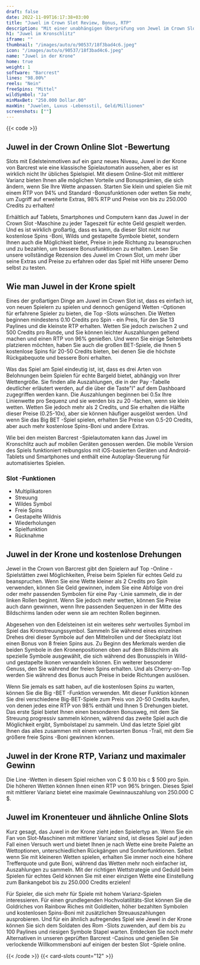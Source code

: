 ```yaml
---
draft: false
date: 2022-11-09T16:17:38+03:00
title: "Juwel im Crown Slot Review, Bonus, RTP"
description: "Mit einer unabhängigen Überprüfung von Jewel im Crown Slot von Barcrest können Sie kostenlos oder echtes Geld spielen und hier einen Bonus erhalten!"
h1: "Juwel im Kronschlitz"
iframe: ""
thumbnail: "/images/auto/o/90537/18f3bad4c6.jpeg"
icon: "/images/auto/o/90537/18f3bad4c6.jpeg"
name: "Juwel in der Krone"
home: true
weight: 1
software: "Barcrest"
lines: "98.00%"
reels: "Nein"
freeSpins: "Mittel"
wildSymbol: "Ja"
minMaxBet: "250.000 Dollar.00"
maxWin: "Juwelen, Luxus -Lebensstil, Geld/Millionen"
screenshots: [""]
---
```


{{< code >}}<h2> Juwel in der Crown Online Slot -Bewertung</h2><p>Slots mit Edelsteinmotiven auf ein ganz neues Niveau, Juwel in der Krone von Barcrest wie eine klassische Spielautomatin aussehen, aber es ist wirklich nicht Ihr übliches Spielspiel. Mit diesem Online-Slot mit mittlerer Varianz bieten Ihnen alle möglichen Vorteile und Bonusprämien, die sich ändern, wenn Sie Ihre Wette anpassen. Starten Sie klein und spielen Sie mit einem RTP von 94% und Standard -Bonusfunktionen oder wetten Sie mehr, um Zugriff auf erweiterte Extras, 98% RTP und Preise von bis zu 250.000 Credits zu erhalten!</p><p>Erhältlich auf Tablets, Smartphones und Computern kann das Juwel in der Crown Slot -Maschine zu jeder Tageszeit für echte Geld gespielt werden. Und es ist wirklich großartig, dass es kann, da dieser Slot nicht nur kostenlose Spins -Boni, Wilds und gestapelte Symbole bietet, sondern Ihnen auch die Möglichkeit bietet, Preise in jede Richtung zu beanspruchen und zu bezahlen, um bessere Bonusfunktionen zu erhalten. Lesen Sie unsere vollständige Rezension des Juwel im Crown Slot, um mehr über seine Extras und Preise zu erfahren oder das Spiel mit Hilfe unserer Demo selbst zu testen.</p><h2>Wie man Juwel in der Krone spielt</h2><p>Eines der großartigen Dinge am Juwel im Crown Slot ist, dass es einfach ist, von neuen Spielern zu spielen und dennoch genügend Wetten -Optionen für erfahrene Spieler zu bieten, die Top -Slots wünschen. Die Wetten beginnen mindestens 0.10 Credits pro Spin - ein Preis, für den Sie 13 Paylines und die kleinste RTP erhalten. Wetten Sie jedoch zwischen 2 und 500 Credits pro Runde, und Sie können leichter Auszahlungen geltend machen und einen RTP von 96% genießen. Und wenn Sie einige Seitenbets platzieren möchten, haben Sie auch die großen BET-Spiele, die Ihnen 5 kostenlose Spins für 20-50 Credits bieten, bei denen Sie die höchste Rückgabequote und bessere Boni erhalten.</p><p>Was das Spiel am Spiel eindeutig ist, ist, dass es drei Arten von Belohnungen beim Spielen für echte Bargeld bietet, abhängig von Ihrer Wettengröße. Sie finden alle Auszahlungen, die in der Pay -Tabelle deutlicher erläutert werden, auf die über die Taste"I" auf dem Dashboard zugegriffen werden kann. Die Auszahlungen beginnen bei 0.5x Ihre Linienwette pro Sequenz und sie werden bis zu 20 -fachen, wenn sie klein wetten. Wetten Sie jedoch mehr als 2 Credits, und Sie erhalten die Hälfte dieser Preise (0.25-10x), aber sie können häufiger ausgelöst werden. Und wenn Sie das Big BET -Spiel spielen, erhalten Sie Preise von 0.5-20 Credits, aber auch mehr kostenlose Spins-Boni und andere Extras.</p><p>Wie bei den meisten Barcrest -Spielautomaten kann das Juwel im Kronschlitz auch auf mobilen Geräten genossen werden. Die mobile Version des Spiels funktioniert reibungslos mit iOS-basierten Geräten und Android-Tablets und Smartphones und enthält eine Autoplay-Steuerung für automatisiertes Spielen.</p><h3>
Slot -Funktionen</h3><ul>
<li></span>
Multiplikatoren</li>
<li></span>
Streuung</li>
<li></span>
Wildes Symbol</li>
<li></span>
Freie Spins</li>
<li></span>
Gestapelte Wildnis</li>
<li></span>
Wiederholungen</li>
<li></span>
Spielfunktion</li>
<li></span>
Rücknahme</li></ul><h2> Juwel in der Krone und kostenlose Drehungen</h2><p>Jewel in the Crown von Barcrest gibt den Spielern auf Top -Online -Spielstätten zwei Möglichkeiten, Preise beim Spielen für echtes Geld zu beanspruchen. Wenn Sie eine Wette kleiner als 2 Credits pro Spin verwenden, können Sie Geld gewinnen, indem Sie eine Abfolge von drei oder mehr passenden Symbolen für eine Pay -Linie sammeln, die in der linken Rollen beginnt. Wenn Sie jedoch mehr wetten, können Sie Preise auch dann gewinnen, wenn Ihre passenden Sequenzen in der Mitte des Bildschirms landen oder wenn sie am rechten Rollen beginnen.</p><p>Abgesehen von den Edelsteinen ist ein weiteres sehr wertvolles Symbol im Spiel das Kronstreuungssymbol. Sammeln Sie während eines einzelnen Drehes drei dieser Symbole auf den Mittelrollen und der Steckplatz löst einen Bonus von 8 freien Spins aus. Zu Beginn des Merkmals werden die beiden Symbole in den Kronenpositionen oben auf dem Bildschirm als spezielle Symbole ausgewählt, die sich während des Bonusspiels in Wild- und gestapelte Ikonen verwandeln können. Ein weiterer besonderer Genuss, den Sie während der freien Spins erhalten. Und als Cherry-on-Top werden Sie während des Bonus auch Preise in beide Richtungen auslösen.</p><p>Wenn Sie jemals es satt haben, auf die kostenlosen Spins zu warten, können Sie die Big -BET -Funktion verwenden. Mit dieser Funktion können Sie drei verschiedene Big-BET-Spiele zum Preis von 20-50 Credits kaufen, von denen jedes eine RTP von 98% enthält und Ihnen 5 Drehungen bietet. Das erste Spiel bietet Ihnen einen besonderen Bonusweg, mit dem Sie Streuung progressiv sammeln können, während das zweite Spiel auch die Möglichkeit ergibt, Symbolstapel zu sammeln. Und das letzte Spiel gibt Ihnen das alles zusammen mit einem verbesserten Bonus -Trail, mit dem Sie größere freie Spins -Boni gewinnen können.</p><h2>Juwel in der Krone RTP, Varianz und maximaler Gewinn</h2><p>Die Line -Wetten in diesem Spiel reichen von C $ 0.10 bis c $ 500 pro Spin. Die höheren Wetten können Ihnen einen RTP von 96% bringen. Dieses Spiel mit mittlerer Varianz bietet eine maximale Gewinnauszahlung von 250.000 C $.</p><h2> Juwel im Kronenteuer und ähnliche Online Slots</h2><p>Kurz gesagt, das Juwel in der Krone zieht jeden Spielertyp an. Wenn Sie ein Fan von Slot-Maschinen mit mittlerer Varianz sind, ist dieses Spiel auf jeden Fall einen Versuch wert und bietet Ihnen je nach Wette eine breite Palette an Wettoptionen, unterschiedlichen Rückgängen und Sonderfunktionen. Selbst wenn Sie mit kleineren Wetten spielen, erhalten Sie immer noch eine höhere Trefferquote und gute Boni, während das Wetten mehr noch einfacher ist, Auszahlungen zu sammeln. Mit der richtigen Wettstrategie und Geduld beim Spielen für echtes Geld können Sie mit einer einzigen Wette eine Einstellung zum Bankangebot bis zu 250.000 Credits erzielen!</p><p>Für Spieler, die sich mehr für Spiele mit hohem Varianz-Spielen interessieren. Für einen grundlegenden Hochvolatilitäts-Slot können Sie die Goldriches von Rainbow Riches mit Goldleiten, höher bezahlten Symbolen und kostenlosen Spins-Boni mit zusätzlichen Streuauszahlungen ausprobieren. Und für ein ähnlich aufregendes Spiel wie Jewel in der Krone können Sie sich dem Soldaten des Rom -Slots zuwenden, auf dem bis zu 100 Paylines und riesigen Symbole Stapel warten. Entdecken Sie noch mehr Alternativen in unseren geprüften Barcrest -Casinos und genießen Sie verlockende Willkommensboni auf einigen der besten Slot -Spiele online.</p>{{< /code >}}
 {{< card-slots count="12" >}}